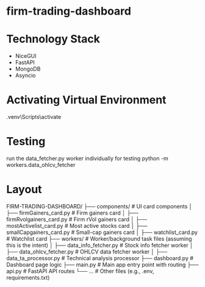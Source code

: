 # firm-trading-dashboard

# Technology Stack
- NiceGUI
- FastAPI
- MongoDB
- Asyncio

# Activating Virtual Environment
.venv\Scripts\activate  

# Testing
run the data_fetcher.py worker individually for testing
python -m workers.data_ohlcv_fetcher

# Layout
FIRM-TRADING-DASHBOARD/
├── components/                  # UI card components
│   ├── firmGainers_card.py      # Firm gainers card
│   ├── firmRvolgainers_card.py  # Firm rVol gainers card
│   ├── mostActivelist_card.py   # Most active stocks card
│   ├── smallCapgainers_card.py  # Small-cap gainers card
│   ├── watchlist_card.py        # Watchlist card
├── workers/                     # Worker/background task files (assuming this is the intent)
│   ├── data_info_fetcher.py     # Stock info fetcher worker
│   ├── data_ohlcv_fetcher.py    # OHLCV data fetcher worker
│   ├── data_ta_processor.py     # Technical analysis processor
├── dashboard.py                 # Dashboard page logic
├── main.py                      # Main app entry point with routing
├── api.py                       # FastAPI API routes
└── ...                          # Other files (e.g., .env, requirements.txt)